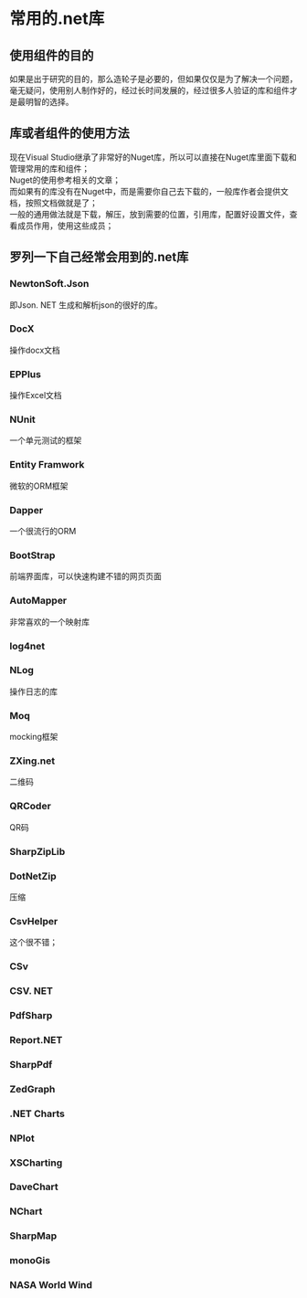 # 常用的.net库
## 使用组件的目的
如果是出于研究的目的，那么造轮子是必要的，但如果仅仅是为了解决一个问题，毫无疑问，使用别人制作好的，经过长时间发展的，经过很多人验证的库和组件才是最明智的选择。
## 库或者组件的使用方法
现在Visual Studio继承了非常好的Nuget库，所以可以直接在Nuget库里面下载和管理常用的库和组件；  
Nuget的使用参考相关的文章；  
而如果有的库没有在Nuget中，而是需要你自己去下载的，一般库作者会提供文档，按照文档做就是了；  
一般的通用做法就是下载，解压，放到需要的位置，引用库，配置好设置文件，查看成员作用，使用这些成员；  
## 罗列一下自己经常会用到的.net库
### NewtonSoft.Json
即Json. NET 生成和解析json的很好的库。
### DocX 
操作docx文档
### EPPlus
操作Excel文档
### NUnit 
一个单元测试的框架
### Entity Framwork
微软的ORM框架
### Dapper
一个很流行的ORM
### BootStrap
前端界面库，可以快速构建不错的网页页面
### AutoMapper
非常喜欢的一个映射库
### log4net
### NLog
操作日志的库
### Moq
mocking框架
### ZXing.net
二维码
### QRCoder
QR码
### SharpZipLib
### DotNetZip
压缩
### CsvHelper
这个很不错；
### CSv
### CSV. NET

### PdfSharp
### Report.NET
### SharpPdf
### ZedGraph
### .NET Charts
### NPlot
### XSCharting
### DaveChart
### NChart
### SharpMap
### monoGis
### NASA World Wind 